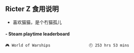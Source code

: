 ## Ricter Z 食用说明
- 喜欢猫猫，是个冇猫孤儿

<!-- steam-box start -->
#### - Steam playtime leaderboard
```text
🎮 World of Warships                 🕘 253 hrs 53 mins
```
<!-- Powered by https://github.com/YouEclipse/steam-box . -->
<!-- steam-box end -->
